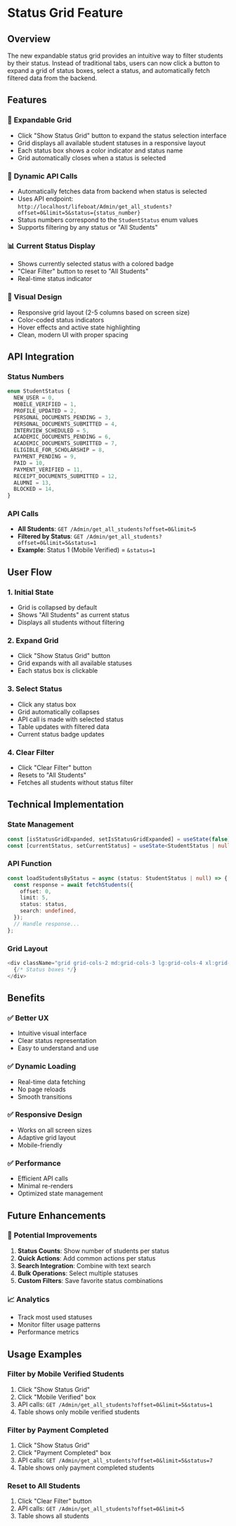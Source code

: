 # Status Grid Feature

## Overview

The new expandable status grid provides an intuitive way to filter students by their status. Instead of traditional tabs, users can now click a button to expand a grid of status boxes, select a status, and automatically fetch filtered data from the backend.

## Features

### 🎯 **Expandable Grid**
- Click "Show Status Grid" button to expand the status selection interface
- Grid displays all available student statuses in a responsive layout
- Each status box shows a color indicator and status name
- Grid automatically closes when a status is selected

### 🔄 **Dynamic API Calls**
- Automatically fetches data from backend when status is selected
- Uses API endpoint: `http://localhost/lifeboat/Admin/get_all_students?offset=0&limit=5&status={status_number}`
- Status numbers correspond to the `StudentStatus` enum values
- Supports filtering by any status or "All Students"

### 📊 **Current Status Display**
- Shows currently selected status with a colored badge
- "Clear Filter" button to reset to "All Students"
- Real-time status indicator

### 🎨 **Visual Design**
- Responsive grid layout (2-5 columns based on screen size)
- Color-coded status indicators
- Hover effects and active state highlighting
- Clean, modern UI with proper spacing

## API Integration

### Status Numbers
```typescript
enum StudentStatus {
  NEW_USER = 0,
  MOBILE_VERIFIED = 1,
  PROFILE_UPDATED = 2,
  PERSONAL_DOCUMENTS_PENDING = 3,
  PERSONAL_DOCUMENTS_SUBMITTED = 4,
  INTERVIEW_SCHEDULED = 5,
  ACADEMIC_DOCUMENTS_PENDING = 6,
  ACADEMIC_DOCUMENTS_SUBMITTED = 7,
  ELIGIBLE_FOR_SCHOLARSHIP = 8,
  PAYMENT_PENDING = 9,
  PAID = 10,
  PAYMENT_VERIFIED = 11,
  RECEIPT_DOCUMENTS_SUBMITTED = 12,
  ALUMNI = 13,
  BLOCKED = 14,
}
```

### API Calls
- **All Students**: `GET /Admin/get_all_students?offset=0&limit=5`
- **Filtered by Status**: `GET /Admin/get_all_students?offset=0&limit=5&status=1`
- **Example**: Status 1 (Mobile Verified) = `&status=1`

## User Flow

### 1. **Initial State**
- Grid is collapsed by default
- Shows "All Students" as current status
- Displays all students without filtering

### 2. **Expand Grid**
- Click "Show Status Grid" button
- Grid expands with all available statuses
- Each status box is clickable

### 3. **Select Status**
- Click any status box
- Grid automatically collapses
- API call is made with selected status
- Table updates with filtered data
- Current status badge updates

### 4. **Clear Filter**
- Click "Clear Filter" button
- Resets to "All Students"
- Fetches all students without status filter

## Technical Implementation

### State Management
```typescript
const [isStatusGridExpanded, setIsStatusGridExpanded] = useState(false);
const [currentStatus, setCurrentStatus] = useState<StudentStatus | null>(null);
```

### API Function
```typescript
const loadStudentsByStatus = async (status: StudentStatus | null) => {
  const response = await fetchStudents({
    offset: 0,
    limit: 5,
    status: status,
    search: undefined,
  });
  // Handle response...
};
```

### Grid Layout
```typescript
<div className="grid grid-cols-2 md:grid-cols-3 lg:grid-cols-4 xl:grid-cols-5 gap-3">
  {/* Status boxes */}
</div>
```

## Benefits

### ✅ **Better UX**
- Intuitive visual interface
- Clear status representation
- Easy to understand and use

### ✅ **Dynamic Loading**
- Real-time data fetching
- No page reloads
- Smooth transitions

### ✅ **Responsive Design**
- Works on all screen sizes
- Adaptive grid layout
- Mobile-friendly

### ✅ **Performance**
- Efficient API calls
- Minimal re-renders
- Optimized state management

## Future Enhancements

### 🚀 **Potential Improvements**
1. **Status Counts**: Show number of students per status
2. **Quick Actions**: Add common actions per status
3. **Search Integration**: Combine with text search
4. **Bulk Operations**: Select multiple statuses
5. **Custom Filters**: Save favorite status combinations

### 📈 **Analytics**
- Track most used statuses
- Monitor filter usage patterns
- Performance metrics

## Usage Examples

### Filter by Mobile Verified Students
1. Click "Show Status Grid"
2. Click "Mobile Verified" box
3. API calls: `GET /Admin/get_all_students?offset=0&limit=5&status=1`
4. Table shows only mobile verified students

### Filter by Payment Completed
1. Click "Show Status Grid"
2. Click "Payment Completed" box
3. API calls: `GET /Admin/get_all_students?offset=0&limit=5&status=7`
4. Table shows only payment completed students

### Reset to All Students
1. Click "Clear Filter" button
2. API calls: `GET /Admin/get_all_students?offset=0&limit=5`
3. Table shows all students 